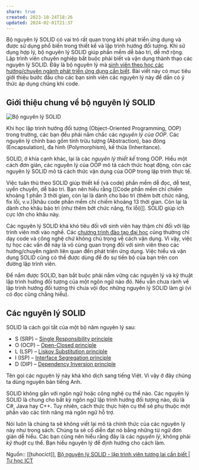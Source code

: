 ```yaml
---
share: true
created: 2023-10-24T18:26
updated: 2024-02-01T21:37
---
```

Bộ nguyên lý SOLID có vai trò rất quan trọng khi phát triển ứng dụng và được sử dụng phổ biến trong thiết kế và lập trình hướng đối tượng. Khi sử dụng hợp lý, bộ nguyên lý SOLID giúp phần mềm dễ bảo trì, dễ mở rộng. Lập trình viên chuyên nghiệp bắt buộc phải biết và vận dụng thành thạo các nguyên lý SOLID. Đây là bộ nguyên lý mà [sinh viên theo học các hướng/chuyên ngành phát triển ứng dụng cần biết](https://tuhocict.com/muon-thanh-lap-trinh-vien-nen-hoc-nhung-gi/). Bài viết này có mục tiêu giới thiệu bước đầu cho các bạn sinh viên các nguyên lý này để dần có ý thức áp dụng chúng khi code.

## Giới thiệu chung về bộ nguyên lý SOLID

![Bộ nguyên lý SOLID](https://tuhocict.com/wp-content/uploads/2019/06/B%E1%BB%99-nguy%C3%AAn-l%C3%BD-SOLID-300x169.png)

Khi học lập trình hướng đối tượng (Object-Oriented Programming, OOP) trong trường, các bạn đều phải nắm chắc các _nguyên lý của OOP_. Các nguyên lý chính bao gồm tính trừu tượng (Abstraction), bao đóng (Encapsulation), đa hình (Polymorphism), kế thừa (Inheritance).

SOLID, ở khía cạnh khác, lại là các _nguyên lý thiết kế_ trong OOP. Hiểu một cách đơn giản, các nguyên lý của OOP mô tả cách thức hoạt động, còn các nguyên lý SOLID mô tả cách thức vận dụng của OOP trong lập trình thực tế.

Việc tuân thủ theo SOLID giúp thiết kế (và code) phần mềm dễ đọc, dễ test, uyển chuyển, dễ bảo trì. Bạn nên hiểu rằng [[Code phần mềm chỉ chiếm khoảng 1 phần 3 thời gian, còn lại là dành cho bảo trì (thêm bớt chức năng, fix lỗi, v.v.)|khâu code phần mềm chỉ chiếm khoảng 13 thời gian. Còn lại là dành cho khâu bảo trì (như thêm bớt chức năng, fix lỗi)]]. SOLID giúp ích cực lớn cho khâu này.

Các nguyên lý SOLID khá khó tiêu đối với sinh viên hay thậm chí đối với lập trình viên mới vào nghề. Các [chương trình đào tạo đại học](https://tuhocict.com/xay-dung-chuong-trinh-tu-dao-tao-cong-nghe-thong-tin/) cũng thường chỉ dạy code và công nghệ chứ không chú trọng về cách vận dụng. Vì vậy, việc tự học các vấn đề này là vô cùng quan trọng đối với sinh viên theo các hướng/chuyên ngành liên quan đến phát triển ứng dụng. Việc hiểu và vận dụng SOLID cũng có thể được dùng để đo sự tiến bộ của bạn trên con đường lập trình viên.

Để nắm được SOLID, bạn bắt buộc phải nắm vững các nguyên lý và kỹ thuật lập trình hướng đối tượng của một ngôn ngữ nào đó. Nếu vẫn chưa rành về lập trình hướng đối tượng thì chưa vội đọc những nguyên lý SOLID làm gì (vì có đọc cũng chẳng hiểu).

## Các nguyên lý SOLID

SOLID là cách gọi tắt của một bộ năm nguyên lý sau:

- S (SRP) – [Single Responsibility principle](https://en.wikipedia.org/wiki/Single_responsibility_principle)
- O (OCP) – [Open-Closed principle](https://en.wikipedia.org/wiki/Open%E2%80%93closed_principle)
- L (LSP) – [Liskov Substitution principle](https://en.wikipedia.org/wiki/Liskov_substitution_principle)
- I (ISP) – [Interface Segregation principle](https://en.wikipedia.org/wiki/Interface_segregation_principle)
- D (DIP) – [Dependency Inversion principle](https://en.wikipedia.org/wiki/Dependency_inversion_principle)

Tên gọi các nguyên lý này khá khó dịch sang tiếng Việt. Vì vậy ở đây chúng ta dùng nguyên bản tiếng Anh.

SOLID không gắn với ngôn ngữ hoặc công nghệ cụ thể nào. Các nguyên lý SOLID là chung cho bất kỳ ngôn ngữ lập trình hướng đối tượng nào, dù là C#, Java hay C++. Tuy nhiên, cách thức thực hiện cụ thể sẽ phụ thuộc một phần vào các tính năng mà ngôn ngữ hỗ trợ.

Nói luôn là chúng ta sẽ không viết lại mô tả chính thức của các nguyên lý này như trong sách. Chúng ta sẽ cố diễn đạt nó bằng những từ ngữ đơn giản dễ hiểu. Các bạn cũng nên hiểu rằng đây là các _nguyên lý_, không phải _kỹ thuật_ cụ thể. Bạn hiểu nguyên lý để định hướng cho cách làm.

Nguồn:: [[tuhocict]], [Bộ nguyên lý SOLID - lập trình viên tương lai cần biết | Tự học ICT](https://tuhocict.com/bo-nguyen-ly-solid-lap-trinh-vien-tuong-lai-can-biet/)
